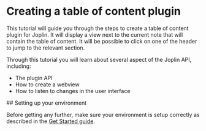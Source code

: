 # Creating a table of content plugin

This tutorial will guide you through the steps to create a table of content plugin for Joplin. It will display a view next to the current note that will contain the table of content. It will be possible to click on one of the header to jump to the relevant section.

Through this tutorial you will learn about several aspect of the Joplin API, including:

- The plugin API
- How to create a webview
- How to listen to changes in the user interface

## Setting up your environment

Before getting any further, make sure your environment is setup correctly as described in the [Get Started guide]().

